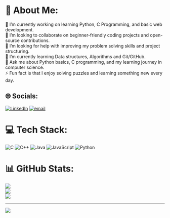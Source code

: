 # 💫 About Me:
🔭 I’m currently working on learning Python, C Programming, and basic web development.<br>👯 I’m looking to collaborate on beginner-friendly coding projects and open-source contributions.<br>🤝 I’m looking for help with improving my problem solving skills and project structuring.<br>🌱 I’m currently learning Data structures, Algorithms and Git/GitHub.<br>💬 Ask me about Python basics, C programming, and my learning journey in computer science.<br>⚡ Fun fact is that I enjoy solving puzzles and learning something new every day.


## 🌐 Socials:
[![LinkedIn](https://img.shields.io/badge/LinkedIn-%230077B5.svg?logo=linkedin&logoColor=white)](https://linkedin.com/in/maria-augustine-7b658337a) [![email](https://img.shields.io/badge/Email-D14836?logo=gmail&logoColor=white)](mailto:mariaaugustine.tech@gmail.com) 

# 💻 Tech Stack:
![C](https://img.shields.io/badge/c-%2300599C.svg?style=for-the-badge&logo=c&logoColor=white) ![C++](https://img.shields.io/badge/c++-%2300599C.svg?style=for-the-badge&logo=c%2B%2B&logoColor=white) ![Java](https://img.shields.io/badge/java-%23ED8B00.svg?style=for-the-badge&logo=openjdk&logoColor=white) ![JavaScript](https://img.shields.io/badge/javascript-%23323330.svg?style=for-the-badge&logo=javascript&logoColor=%23F7DF1E) ![Python](https://img.shields.io/badge/python-3670A0?style=for-the-badge&logo=python&logoColor=ffdd54)
# 📊 GitHub Stats:
![](https://github-readme-stats.vercel.app/api?username=maria-augustine&theme=dark&hide_border=false&include_all_commits=false&count_private=false)<br/>
![](https://nirzak-streak-stats.vercel.app/?user=maria-augustine&theme=dark&hide_border=false)<br/>
![](https://github-readme-stats.vercel.app/api/top-langs/?username=maria-augustine&theme=dark&hide_border=false&include_all_commits=false&count_private=false&layout=compact)

---
[![](https://visitcount.itsvg.in/api?id=maria-augustine&icon=0&color=0)](https://visitcount.itsvg.in)

<!-- Proudly created with GPRM ( https://gprm.itsvg.in ) -->
